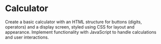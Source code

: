 # Calculator
Create a basic calculator with an HTML structure for buttons (digits, operators) and a display screen, styled using CSS for layout and appearance. Implement functionality with JavaScript to handle calculations and user interactions.

